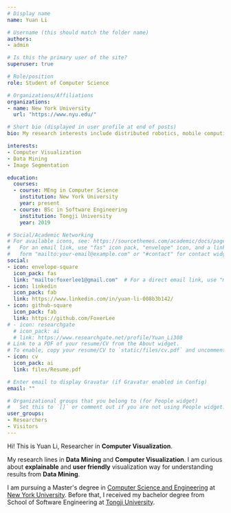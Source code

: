 ```yaml
---
# Display name
name: Yuan Li

# Username (this should match the folder name)
authors:
- admin

# Is this the primary user of the site?
superuser: true

# Role/position
role: Student of Computer Science

# Organizations/Affiliations
organizations:
- name: New York University
  url: "https://www.nyu.edu/"

# Short bio (displayed in user profile at end of posts)
bio: My research interests include distributed robotics, mobile computing and programmable matter.

interests:
- Computer Visualization
- Data Mining
- Image Segmentation

education:
  courses:
  - course: MEng in Computer Science
    institution: New York University
    year: present
  - course: BSc in Software Engineering
    institution: Tongji University
    year: 2019

# Social/Academic Networking
# For available icons, see: https://sourcethemes.com/academic/docs/page-builder/#icons
#   For an email link, use "fas" icon pack, "envelope" icon, and a link in the
#   form "mailto:your-email@example.com" or "#contact" for contact widget.
social:
- icon: envelope-square
  icon_pack: fas
  link: "mailto:foxerlee1@gmail.com"  # For a direct email link, use "mailto:test@example.org".
- icon: linkedin
  icon_pack: fab
  link: https://www.linkedin.com/in/yuan-li-008b3b142/
- icon: github-square
  icon_pack: fab
  link: https://github.com/FoxerLee
# - icon: researchgate
  # icon_pack: ai
  # link: https://www.researchgate.net/profile/Yuan_Li308
# Link to a PDF of your resume/CV from the About widget.
# To enable, copy your resume/CV to `static/files/cv.pdf` and uncomment the lines below.
- icon: cv
  icon_pack: ai
  link: files/Resume.pdf

# Enter email to display Gravatar (if Gravatar enabled in Config)
email: ""

# Organizational groups that you belong to (for People widget)
#   Set this to `[]` or comment out if you are not using People widget.
user_groups:
- Researchers
- Visitors
---
```


Hi! This is Yuan Li, Researcher in **Computer Visualization**.

My research lines in **Data Mining** and **Computer Visualization**. I am curious about **explainable** and **user friendly** visualization way for understanding results from **Data Mining**.

I am pursuing a Master's degree in [Computer Science and Engineering](https://engineering.nyu.edu/academics/departments/computer-science-and-engineering) at [New York University](https://www.nyu.edu/). Before that, I received my bachelor degree from School of Software Engineering at [Tongji University](https://www.tongji.edu.cn/).
